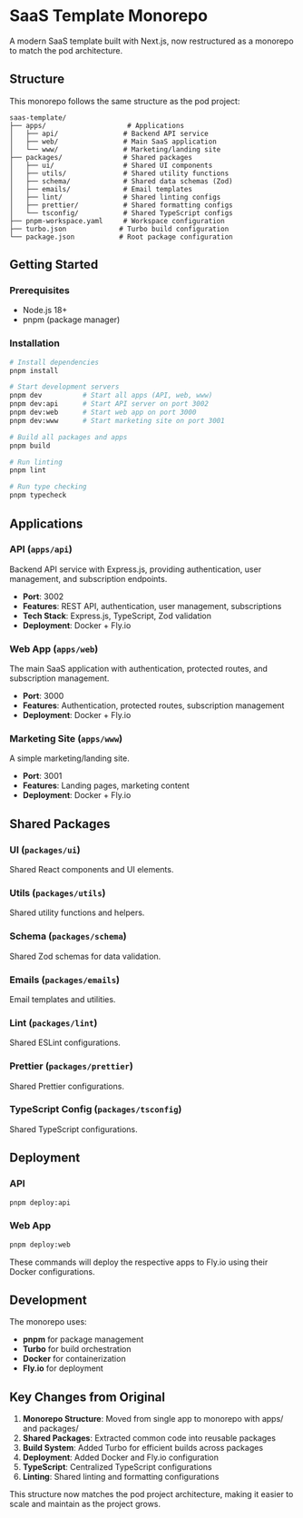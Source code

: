# SaaS Template Monorepo

A modern SaaS template built with Next.js, now restructured as a monorepo to match the pod architecture.

## Structure

This monorepo follows the same structure as the pod project:

```
saas-template/
├── apps/                    # Applications
│   ├── api/                # Backend API service
│   ├── web/                # Main SaaS application
│   └── www/                # Marketing/landing site
├── packages/               # Shared packages
│   ├── ui/                 # Shared UI components
│   ├── utils/              # Shared utility functions
│   ├── schema/             # Shared data schemas (Zod)
│   ├── emails/             # Email templates
│   ├── lint/               # Shared linting configs
│   ├── prettier/           # Shared formatting configs
│   └── tsconfig/           # Shared TypeScript configs
├── pnpm-workspace.yaml     # Workspace configuration
├── turbo.json             # Turbo build configuration
└── package.json           # Root package configuration
```

## Getting Started

### Prerequisites

- Node.js 18+
- pnpm (package manager)

### Installation

```bash
# Install dependencies
pnpm install

# Start development servers
pnpm dev          # Start all apps (API, web, www)
pnpm dev:api      # Start API server on port 3002
pnpm dev:web      # Start web app on port 3000
pnpm dev:www      # Start marketing site on port 3001

# Build all packages and apps
pnpm build

# Run linting
pnpm lint

# Run type checking
pnpm typecheck
```

## Applications

### API (`apps/api`)
Backend API service with Express.js, providing authentication, user management, and subscription endpoints.

- **Port**: 3002
- **Features**: REST API, authentication, user management, subscriptions
- **Tech Stack**: Express.js, TypeScript, Zod validation
- **Deployment**: Docker + Fly.io

### Web App (`apps/web`)
The main SaaS application with authentication, protected routes, and subscription management.

- **Port**: 3000
- **Features**: Authentication, protected routes, subscription management
- **Deployment**: Docker + Fly.io

### Marketing Site (`apps/www`)
A simple marketing/landing site.

- **Port**: 3001
- **Features**: Landing pages, marketing content
- **Deployment**: Docker + Fly.io

## Shared Packages

### UI (`packages/ui`)
Shared React components and UI elements.

### Utils (`packages/utils`)
Shared utility functions and helpers.

### Schema (`packages/schema`)
Shared Zod schemas for data validation.

### Emails (`packages/emails`)
Email templates and utilities.

### Lint (`packages/lint`)
Shared ESLint configurations.

### Prettier (`packages/prettier`)
Shared Prettier configurations.

### TypeScript Config (`packages/tsconfig`)
Shared TypeScript configurations.

## Deployment

### API
```bash
pnpm deploy:api
```

### Web App
```bash
pnpm deploy:web
```

These commands will deploy the respective apps to Fly.io using their Docker configurations.

## Development

The monorepo uses:
- **pnpm** for package management
- **Turbo** for build orchestration
- **Docker** for containerization
- **Fly.io** for deployment

## Key Changes from Original

1. **Monorepo Structure**: Moved from single app to monorepo with apps/ and packages/
2. **Shared Packages**: Extracted common code into reusable packages
3. **Build System**: Added Turbo for efficient builds across packages
4. **Deployment**: Added Docker and Fly.io configuration
5. **TypeScript**: Centralized TypeScript configurations
6. **Linting**: Shared linting and formatting configurations

This structure now matches the pod project architecture, making it easier to scale and maintain as the project grows.